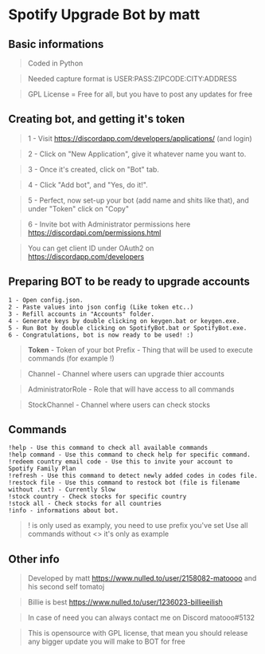 # Spotify Upgrade Bot by matt

## Basic informations

>Coded in Python

>Needed capture format is USER:PASS:ZIPCODE:CITY:ADDRESS

>GPL License = Free for all, but you have to post any updates for free


## Creating bot, and getting it's token

>1 - Visit https://discordapp.com/developers/applications/ (and login)

>2 - Click on "New Application", give it whatever name you want to.

>3 - Once it's created, click on "Bot" tab.

>4 - Click "Add bot", and "Yes, do it!".

>5 - Perfect, now set-up your bot (add name and shits like that), and under "Token" click on "Copy"

>6 - Invite bot with Administrator permissions here https://discordapi.com/permissions.html

> You can get client ID under OAuth2 on https://discordapp.com/developers


## Preparing BOT to be ready to upgrade accounts
```
1 - Open config.json.
2 - Paste values into json config (Like token etc..)
3 - Refill accounts in "Accounts" folder.
4 - Generate keys by double clicking on keygen.bat or keygen.exe.
5 - Run Bot by double clicking on SpotifyBot.bat or SpotifyBot.exe.
6 - Congratulations, bot is now ready to be used! :)
```
>**Token** - Token of your bot Prefix - Thing that will be used to execute commands (for example !)

>Channel - Channel where users can upgrade thier accounts

>AdministratorRole - Role that will have access to all commands

>StockChannel - Channel where users can check stocks

## Commands
```
!help - Use this command to check all available commands
!help command - Use this command to check help for specific command.
!redeem country email code - Use this to invite your account to Spotify Family Plan
!refresh - Use this command to detect newly added codes in codes file.
!restock file - Use this command to restock bot (file is filename without .txt) - Currently Slow
!stock country - Check stocks for specific country
!stock all - Check stocks for all countries
!info - informations about bot.
```
>! is only used as examply, you need to use prefix you've set
>Use all commands without <> it's only as example

## Other info
>Developed by matt https://www.nulled.to/user/2158082-matoooo and his second self tomatoj

>Billie is best https://www.nulled.to/user/1236023-billieeilish

>In case of need you can always contact me on Discord matooo#5132

>This is opensource with GPL license, that mean you should release any bigger update you will make to BOT for free





